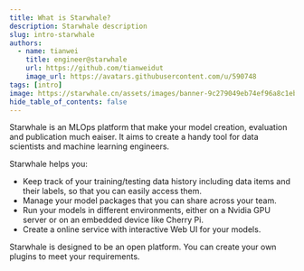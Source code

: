 ```yaml
---
title: What is Starwhale?
description: Starwhale description
slug: intro-starwhale
authors:
  - name: tianwei
    title: engineer@starwhale
    url: https://github.com/tianweidut
    image_url: https://avatars.githubusercontent.com/u/590748
tags: [intro]
image: https://starwhale.cn/assets/images/banner-9c279049eb74ef96a8c1eb6ac3636360.jpg
hide_table_of_contents: false
---
```


Starwhale is an MLOps platform that make your model creation, evaluation and publication much eaiser. It aims to create a handy tool for data scientists and machine learning engineers.

<!--truncate-->

Starwhale helps you:

- Keep track of your training/testing data history including data items and their labels, so that you can easily access them.
- Manage your model packages that you can share across your team.
- Run your models in different environments, either on a Nvidia GPU server or on an embedded device like Cherry Pi.
- Create a online service with interactive Web UI for your models.

Starwhale is designed to be an open platform. You can create your own plugins to meet your requirements.
